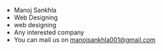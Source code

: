 - Manoj Sankhla
- Web Designing
- web designing
- Any interested company
- You can mail us on manojsankhla001@gmail.com

<!---
Mnaojsankhla/Mnaojsankhla is a ✨ special ✨ repository because its `README.md` (this file) appears on your GitHub profile.
You can click the Preview link to take a look at your changes.
--->
